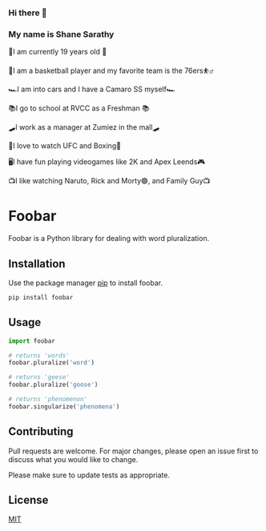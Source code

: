 ### Hi there 👋
 ### My name is Shane Sarathy


🌠I am currently 19 years old 🌠

🏀I am a basketball player and my favorite team is the 76ers⛹️‍♂️

🏎️I am into cars and I have a Camaro SS myself🏎️

📚I go to school at RVCC as a Freshman 📚

🛹I work as a manager at Zumiez in the mall🛹

🥊I love to watch UFC and Boxing🥊

🖥️I have fun playing videogames like 2K and Apex Leends🎮

📺I like watching Naruto, Rick and Morty🟢, and Family Guy📺

# Foobar

Foobar is a Python library for dealing with word pluralization.

## Installation

Use the package manager [pip](https://pip.pypa.io/en/stable/) to install foobar.

```bash
pip install foobar
```

## Usage

```python
import foobar

# returns 'words'
foobar.pluralize('word')

# returns 'geese'
foobar.pluralize('goose')

# returns 'phenomenon'
foobar.singularize('phenomena')
```

## Contributing

Pull requests are welcome. For major changes, please open an issue first
to discuss what you would like to change.

Please make sure to update tests as appropriate.

## License

[MIT](https://choosealicense.com/licenses/mit/)
